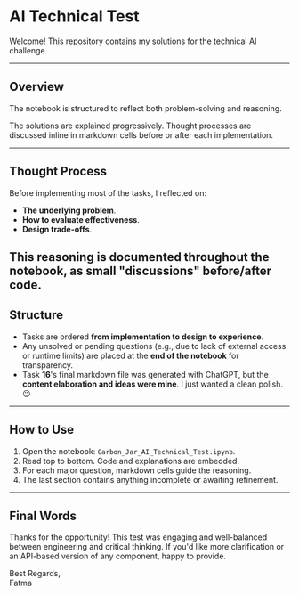 # AI Technical Test

Welcome!  This repository contains my solutions for the technical AI challenge. 

---

##  Overview

The notebook is structured to reflect both problem-solving and reasoning. 

The solutions are explained progressively. Thought processes are discussed inline in markdown cells before or after each implementation.

---

## Thought Process

Before implementing most of the tasks, I reflected on:

- **The underlying problem**.
- **How to evaluate effectiveness**.
- **Design trade-offs**.

This reasoning is documented throughout the notebook, as small "discussions" before/after code.
---

##  Structure

- Tasks are ordered **from implementation to design to experience**.
- Any unsolved or pending questions (e.g., due to lack of external access or runtime limits) are placed at the **end of the notebook** for transparency.
- Task **16**'s final markdown file was generated with ChatGPT, but the **content elaboration and ideas were mine**. I just wanted a clean polish. 😉

---

## How to Use

1. Open the notebook: `Carbon_Jar_AI_Technical_Test.ipynb`.
2. Read top to bottom. Code and explanations are embedded.
3. For each major question, markdown cells guide the reasoning.
4. The last section contains anything incomplete or awaiting refinement.

---

## Final Words

Thanks for the opportunity! This test was engaging and well-balanced between engineering and critical thinking. If you'd like more clarification or an API-based version of any component, happy to provide.

Best Regards,  
Fatma
